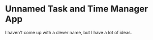 # Unnamed Task and Time Manager App
I haven't come up with a clever name, but I have a lot of ideas.
